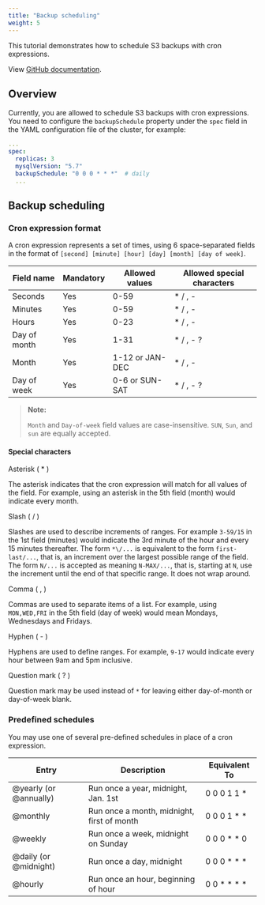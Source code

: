 ```yaml
---
title: "Backup scheduling"
weight: 5
---
```


This tutorial demonstrates how to schedule S3 backups with cron expressions.

View [GitHub documentation](https://github.com/radondb/radondb-mysql-kubernetes/blob/main/docs/en-us/backup_cron.md).

## Overview
Currently, you are allowed to schedule S3 backups with cron expressions. You need to configure the `backupSchedule` property under the `spec` field in the YAML configuration file of the cluster, for example:

```yaml
... 
spec:
  replicas: 3
  mysqlVersion: "5.7"
  backupSchedule: "0 0 0 * * *"  # daily
  ...
```
## Backup scheduling

### Cron expression format

A cron expression represents a set of times, using 6 space-separated fields in the format of `[second] [minute] [hour] [day] [month] [day of week]`.

| Field name   | Mandatory | Allowed values  | Allowed special characters |
| ------------ | --------- | --------------- | -------------------------- |
| Seconds      | Yes       | 0-59            | * / , -                    |
| Minutes      | Yes       | 0-59            | * / , -                    |
| Hours        | Yes       | 0-23            | * / , -                    |
| Day of month | Yes       | 1-31            | * / , - ?                  |
| Month        | Yes       | 1-12 or JAN-DEC | * / , -                    |
| Day of week  | Yes       | 0-6 or SUN-SAT  | * / , - ?                  |

> **Note:** 
> 
> `Month` and `Day-of-week` field values are case-insensitive. `SUN`, `Sun`, and `sun` are equally accepted.

#### Special characters
Asterisk ( * )

The asterisk indicates that the cron expression will match for all values of the field. For example, using an asterisk in the 5th field (month) would indicate every month.

Slash ( / )

Slashes are used to describe increments of ranges. For example `3-59/15` in the 1st field (minutes) would indicate the 3rd minute of the hour and every 15 minutes thereafter. The form `*\/...` is equivalent to the form `first-last/...`, that is, an increment over the largest possible range of the field. The form `N/...` is accepted as meaning `N-MAX/...`, that is, starting at `N`, use the increment until the end of that specific range. It does not wrap around.

Comma ( , )

Commas are used to separate items of a list. For example, using `MON,WED,FRI` in the 5th field (day of week) would mean Mondays, Wednesdays and Fridays.

Hyphen ( - )

Hyphens are used to define ranges. For example, `9-17` would indicate every hour between 9am and 5pm inclusive.

Question mark ( ? )

Question mark may be used instead of `*` for leaving either day-of-month or day-of-week blank.

### Predefined schedules

You may use one of several pre-defined schedules in place of a cron expression.

| Entry                  | Description                                | Equivalent To |
| ---------------------- | ------------------------------------------ | ------------- |
| @yearly (or @annually) | Run once a year, midnight, Jan. 1st        | 0 0 0 1 1 *   |
| @monthly               | Run once a month, midnight, first of month | 0 0 0 1 * *   |
| @weekly                | Run once a week, midnight on Sunday        | 0 0 0 * * 0   |
| @daily (or @midnight)  | Run once a day, midnight                   | 0 0 0 * * *   |
| @hourly                | Run once an hour, beginning of hour        | 0 0 * * * *   |
